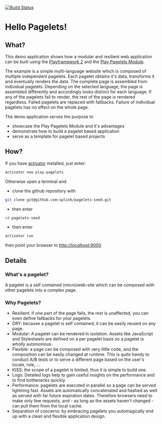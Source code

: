 [![Build Status](https://travis-ci.org/splink/pagelets-seed.svg?branch=master)](https://travis-ci.org/splink/pagelets-seed)

# Hello Pagelets!

## What?
This demo application shows how a modular and resilient web application can be built using the [Playframework 2](http://www.playframework.com) and the [Play Pagelets Module](https://github.com/splink/pagelets).

The example is a simple multi-language website which is composed of multiple independent pagelets. Each pagelet
obtains it's data, transforms it and eventually renders the data. The complete page is assembled from individual pagelets.
Depending on the selected language, the page is assembled differently and accordingly looks distinct for each language.
If any of the pagelets fail to render, the rest of the page is rendered regardless. Failed pagelets are replaced with
fallbacks. Failure of individual pagelets has no effect on the whole page.

The demo application serves the purpose to
 - showcase the Play Pagelets Module and it's advantages
 - demonstrate how to build a pagelet based application
 - serve as a template for pagelet based projects

## How?
If you have [activator](https://www.lightbend.com/community/core-tools/activator-and-sbt#overview) installed, just enter:

~~~bash
activator new play-pagelets
~~~

Otherwise open a terminal and

- clone the github repository with
~~~bash
git clone git@github.com:splink/pagelets-seed.git
~~~

- then enter
~~~bash
cd pagelets-seed
~~~

- then enter
~~~bash
activator run
~~~

then point your browser to [http://localhost:9000](http://localhost:9000)


## Details

### What's a pagelet?
A pagelet is a self contained (micro)web-site which can be composed with other pagelets into a complex page.

### Why Pagelets?
- Resilient: if one part of the page fails, the rest is unaffected, you can even define fallbacks for your pagelets.
- DRY: because a pagelet is self contained, it can be easily reused on any page.
- Modular: A pagelet can be rendered in isolation. Assets like JavaScript and Stylesheets are defined on a per pagelet
basis so a pagelet is wholly autonomous.
- Flexible: a page can be composed with very little code, and the composition can be easily changed at runtime.
This is quite handy to conduct A/B tests or to serve a different page based on the user's locale, role, ...
- KISS: the scope of a pagelet is limited, thus it is simple to build one.
- Logs: Detailed logs help to gain useful insights on the performance and to find bottlenecks quickly.
- Performance: pagelets are executed in parallel so a page can be served lightning fast. Assets are automatically
concatenated and hashed as well as served with far future expiration dates. Therefore browsers need to make only few
requests, and - as long as the assets haven't changed - can pull them from the local cache.
- Separation of concerns: by embracing pagelets you automagically end up with a clean and flexible application design.
